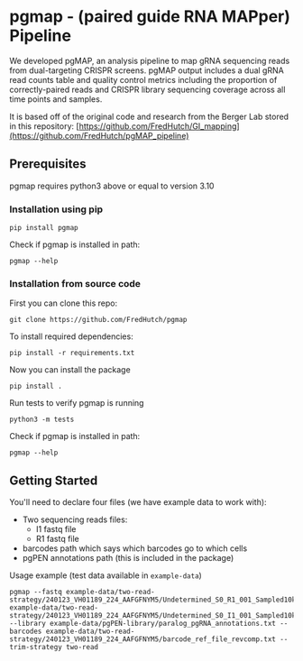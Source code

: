 # pgmap - (paired guide RNA MAPper) Pipeline

We developed pgMAP, an analysis pipeline to map gRNA sequencing reads from dual-targeting CRISPR screens. pgMAP output includes a dual gRNA read counts table and quality control metrics including the proportion of correctly-paired reads and CRISPR library sequencing coverage across all time points and samples.

It is based off of the original code and research from the Berger Lab stored in this repository: [https://github.com/FredHutch/GI_mapping](https://github.com/FredHutch/pgMAP_pipeline)

## Prerequisites

pgmap requires python3 above or equal to version 3.10

### Installation using pip

```
pip install pgmap
```

Check if pgmap is installed in path:
```
pgmap --help
```

### Installation from source code

First you can clone this repo:
```
git clone https://github.com/FredHutch/pgmap
```

To install required dependencies:
```
pip install -r requirements.txt
```

Now you can install the package
```
pip install .
```

Run tests to verify pgmap is running
```
python3 -m tests
```

Check if pgmap is installed in path:
```
pgmap --help
```

## Getting Started

You'll need to declare four files (we have example data to work with):

- Two sequencing reads files:
  - I1 fastq file
  - R1 fastq file
- barcodes path which says which barcodes go to which cells
- pgPEN annotations path (this is included in the package)

Usage example (test data available in `example-data`)
```
pgmap --fastq example-data/two-read-strategy/240123_VH01189_224_AAFGFNYM5/Undetermined_S0_R1_001_Sampled10k.fastq.gz example-data/two-read-strategy/240123_VH01189_224_AAFGFNYM5/Undetermined_S0_I1_001_Sampled10k.fastq.gz --library example-data/pgPEN-library/paralog_pgRNA_annotations.txt --barcodes example-data/two-read-strategy/240123_VH01189_224_AAFGFNYM5/barcode_ref_file_revcomp.txt --trim-strategy two-read
```
